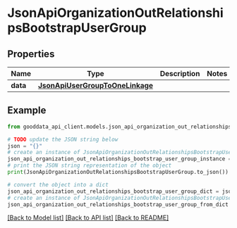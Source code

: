 # JsonApiOrganizationOutRelationshipsBootstrapUserGroup


## Properties

Name | Type | Description | Notes
------------ | ------------- | ------------- | -------------
**data** | [**JsonApiUserGroupToOneLinkage**](JsonApiUserGroupToOneLinkage.md) |  | 

## Example

```python
from gooddata_api_client.models.json_api_organization_out_relationships_bootstrap_user_group import JsonApiOrganizationOutRelationshipsBootstrapUserGroup

# TODO update the JSON string below
json = "{}"
# create an instance of JsonApiOrganizationOutRelationshipsBootstrapUserGroup from a JSON string
json_api_organization_out_relationships_bootstrap_user_group_instance = JsonApiOrganizationOutRelationshipsBootstrapUserGroup.from_json(json)
# print the JSON string representation of the object
print(JsonApiOrganizationOutRelationshipsBootstrapUserGroup.to_json())

# convert the object into a dict
json_api_organization_out_relationships_bootstrap_user_group_dict = json_api_organization_out_relationships_bootstrap_user_group_instance.to_dict()
# create an instance of JsonApiOrganizationOutRelationshipsBootstrapUserGroup from a dict
json_api_organization_out_relationships_bootstrap_user_group_from_dict = JsonApiOrganizationOutRelationshipsBootstrapUserGroup.from_dict(json_api_organization_out_relationships_bootstrap_user_group_dict)
```
[[Back to Model list]](../README.md#documentation-for-models) [[Back to API list]](../README.md#documentation-for-api-endpoints) [[Back to README]](../README.md)


